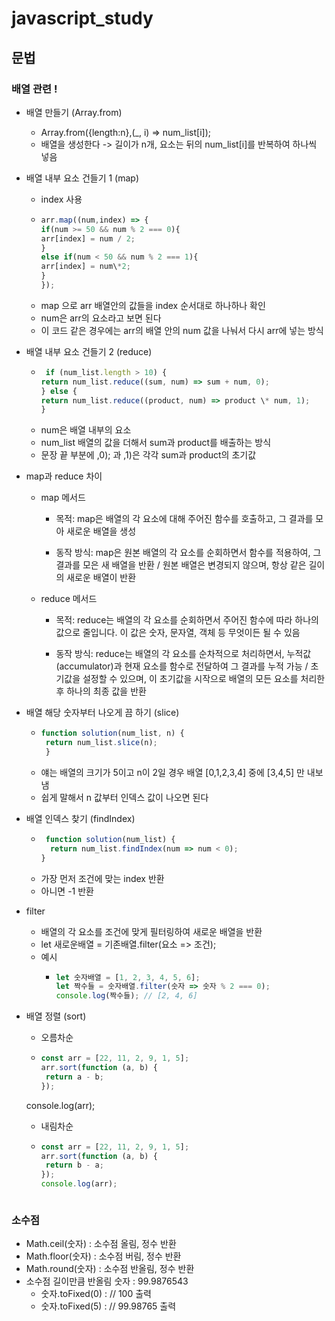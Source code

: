 # javascript_study

## 문법

### 배열 관련 !

- 배열 만들기 (Array.from)

  - Array.from({length:n},(\_, i) => num_list[i]);
  - 배열을 생성한다 -> 길이가 n개, 요소는 뒤의 num_list[i]를 반복하여 하나씩 넣음

- 배열 내부 요소 건들기 1 (map)

  - index 사용
  - ```javascript
    arr.map((num,index) => {
    if(num >= 50 && num % 2 === 0){
    arr[index] = num / 2;
    }
    else if(num < 50 && num % 2 === 1){
    arr[index] = num\*2;
    }
    });
    ```
  - map 으로 arr 배열안의 값들을 index 순서대로 하나하나 확인
  - num은 arr의 요소라고 보면 된다
  - 이 코드 같은 경우에는 arr의 배열 안의 num 값을 나눠서 다시 arr에 넣는 방식

- 배열 내부 요소 건들기 2 (reduce)
  - ```javascript
     if (num_list.length > 10) {
    return num_list.reduce((sum, num) => sum + num, 0);
    } else {
    return num_list.reduce((product, num) => product \* num, 1);
    }
    ```
  - num은 배열 내부의 요소
  - num_list 배열의 값을 더해서 sum과 product를 배출하는 방식
  - 문장 끝 부분에 ,0); 과 ,1)은 각각 sum과 product의 초기값
    
- map과 reduce 차이

  - map 메서드

    - 목적: map은 배열의 각 요소에 대해 주어진 함수를 호출하고, 그 결과를 모아 새로운 배열을 생성

    - 동작 방식: map은 원본 배열의 각 요소를 순회하면서 함수를 적용하여, 그 결과를 모은 새 배열을 반환 / 원본 배열은 변경되지 않으며, 항상 같은 길이의 새로운 배열이 반환

  - reduce 메서드

    - 목적: reduce는 배열의 각 요소를 순회하면서 주어진 함수에 따라 하나의 값으로 줄입니다. 이 값은 숫자, 문자열, 객체 등 무엇이든 될 수 있음

    - 동작 방식: reduce는 배열의 각 요소를 순차적으로 처리하면서, 누적값(accumulator)과 현재 요소를 함수로 전달하여 그 결과를 누적 가능 / 초기값을 설정할 수 있으며, 이 초기값을 시작으로 배열의 모든 요소를 처리한 후 하나의 최종 값을 반환

- 배열 해당 숫자부터 나오게 끔 하기 (slice)

  -  ```javascript
     function solution(num_list, n) {
      return num_list.slice(n);
      }
     ```
  - 얘는 배열의 크기가 5이고 n이 2일 경우 배열 [0,1,2,3,4] 중에 [3,4,5] 만 내보냄
  - 쉽게 말해서 n 값부터 인덱스 값이 나오면 된다

- 배열 인덱스 찾기 (findIndex)
  - ```javascript
     function solution(num_list) {
      return num_list.findIndex(num => num < 0);
    }
    ```
  - 가장 먼저 조건에 맞는 index 반환
  - 아니면 -1 반환

- filter
  - 배열의 각 요소를 조건에 맞게 필터링하여 새로운 배열을 반환
  - let 새로운배열 = 기존배열.filter(요소 => 조건);
  - 예시
    - ```javascript
      let 숫자배열 = [1, 2, 3, 4, 5, 6];
      let 짝수들 = 숫자배열.filter(숫자 => 숫자 % 2 === 0);
      console.log(짝수들); // [2, 4, 6]
      ```
- 배열 정렬 (sort)
  - 오름차순
  -  ```javascript
     const arr = [22, 11, 2, 9, 1, 5];
     arr.sort(function (a, b) {
      return a - b;
     });
     ```
    console.log(arr);
  - 내림차순
  -  ```javascript
     const arr = [22, 11, 2, 9, 1, 5];
     arr.sort(function (a, b) {
      return b - a;
     });
     console.log(arr);
    ```
### 소수점

- Math.ceil(숫자) : 소수점 올림, 정수 반환
- Math.floor(숫자) : 소수점 버림, 정수 반환
- Math.round(숫자) : 소수점 반올림, 정수 반환
- 소수점 길이만큼 반올림 숫자 : 99.9876543
  - 숫자.toFixed(0) : // 100 출력
  - 숫자.toFixed(5) : // 99.98765 출력
